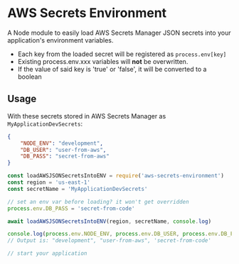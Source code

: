 # AWS Secrets Environment

A Node module to easily load AWS Secrets Manager JSON secrets into your application's environment variables.

* Each key from the loaded secret will be registered as `process.env[key]`
* Existing process.env.xxx variables will **not** be overwritten.
* If the value of said key is 'true' or 'false', it will be converted to a boolean

## Usage

With these secrets stored in AWS Secrets Manager as `MyApplicationDevSecrets`:

```json
{
	"NODE_ENV": "development",
	"DB_USER": "user-from-aws",
	"DB_PASS": "secret-from-aws"
}
```

```javascript
const loadAWSJSONSecretsIntoENV = require('aws-secrets-environment')
const region = 'us-east-1'
const secretName = 'MyApplicationDevSecrets'

// set an env var before loading? it won't get overridden
process.env.DB_PASS = 'secret-from-code'

await loadAWSJSONSecretsIntoENV(region, secretName, console.log)

console.log(process.env.NODE_ENV, process.env.DB_USER, process.env.DB_PASS)
// Output is: "development", "user-from-aws", 'secret-from-code'

// start your application
````
